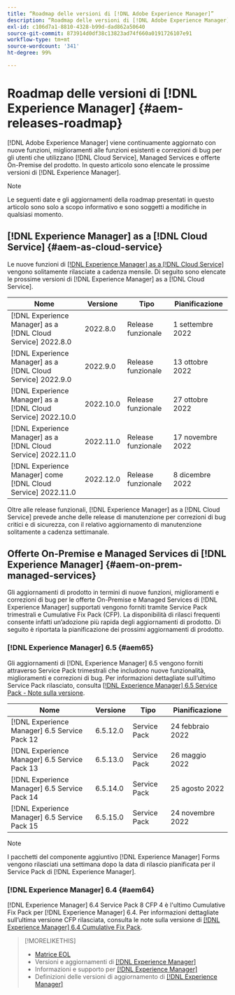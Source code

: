 ```yaml
---
title: “Roadmap delle versioni di [!DNL Adobe Experience Manager]”
description: “Roadmap delle versioni di [!DNL Adobe Experience Manager]”
exl-id: c106d7a1-8810-4328-b99d-dad862a50640
source-git-commit: 873914d0df38c13823ad74f660a0191726107e91
workflow-type: tm+mt
source-wordcount: '341'
ht-degree: 99%

---
```


# Roadmap delle versioni di [!DNL Experience Manager] {#aem-releases-roadmap}

[!DNL Adobe Experience Manager] viene continuamente aggiornato con nuove funzioni, miglioramenti alle funzioni esistenti e correzioni di bug per gli utenti che utilizzano [!DNL Cloud Service], Managed Services e offerte On-Premise del prodotto. In questo articolo sono elencate le prossime versioni di [!DNL Experience Manager].

>[!NOTE]
>
>Le seguenti date e gli aggiornamenti della roadmap presentati in questo articolo sono solo a scopo informativo e sono soggetti a modifiche in qualsiasi momento.

## [!DNL Experience Manager] as a [!DNL Cloud Service] {#aem-as-cloud-service}

Le nuove funzioni di [[!DNL Experience Manager] as a [!DNL Cloud Service]](https://experienceleague.adobe.com/docs/experience-manager-cloud-service/release-notes/home.html?lang=it) vengono solitamente rilasciate a cadenza mensile. Di seguito sono elencate le prossime versioni di [!DNL Experience Manager] as a [!DNL Cloud Service].

| Nome | Versione | Tipo | Pianificazione |
|---|---|---|---|
| [!DNL Experience Manager] as a [!DNL Cloud Service] 2022.8.0 | 2022.8.0 | Release funzionale | 1 settembre 2022 |
| [!DNL Experience Manager] as a [!DNL Cloud Service] 2022.9.0 | 2022.9.0 | Release funzionale | 13 ottobre 2022 |
| [!DNL Experience Manager] as a [!DNL Cloud Service] 2022.10.0 | 2022.10.0 | Release funzionale | 27 ottobre 2022 |
| [!DNL Experience Manager] as a [!DNL Cloud Service] 2022.11.0 | 2022.11.0 | Release funzionale | 17 novembre 2022 |
| [!DNL Experience Manager] come [!DNL Cloud Service] 2022.11.0 | 2022.12.0 | Release funzionale | 8 dicembre 2022 |

Oltre alle release funzionali, [!DNL Experience Manager] as a [!DNL Cloud Service] prevede anche delle release di manutenzione per correzioni di bug critici e di sicurezza, con il relativo aggiornamento di manutenzione solitamente a cadenza settimanale.

## Offerte On-Premise e Managed Services di [!DNL Experience Manager] {#aem-on-prem-managed-services}

Gli aggiornamenti di prodotto in termini di nuove funzioni, miglioramenti e correzioni di bug per le offerte On-Premise e Managed Services di [!DNL Experience Manager] supportati vengono forniti tramite Service Pack trimestrali e Cumulative Fix Pack (CFP). La disponibilità di rilasci frequenti consente infatti un’adozione più rapida degli aggiornamenti di prodotto. Di seguito è riportata la pianificazione dei prossimi aggiornamenti di prodotto.

### [!DNL Experience Manager] 6.5 {#aem65}

Gli aggiornamenti di [!DNL Experience Manager] 6.5 vengono forniti attraverso Service Pack trimestrali che includono nuove funzionalità, miglioramenti e correzioni di bug. Per informazioni dettagliate sull’ultimo Service Pack rilasciato, consulta [[!DNL Experience Manager] 6.5 Service Pack - Note sulla versione](https://experienceleague.adobe.com/docs/experience-manager-65/release-notes/service-pack/sp-release-notes.html?lang=it).

| Nome | Versione | Tipo | Pianificazione |
|---|---|---|---|
| [!DNL Experience Manager] 6.5 Service Pack 12 | 6.5.12.0 | Service Pack | 24 febbraio 2022 |
| [!DNL Experience Manager] 6.5 Service Pack 13 | 6.5.13.0 | Service Pack | 26 maggio 2022 |
| [!DNL Experience Manager] 6.5 Service Pack 14 | 6.5.14.0 | Service Pack | 25 agosto 2022 |
| [!DNL Experience Manager] 6.5 Service Pack 15 | 6.5.15.0 | Service Pack | 24 novembre 2022 |


>[!NOTE]
>
>I pacchetti del componente aggiuntivo [!DNL Experience Manager] Forms vengono rilasciati una settimana dopo la data di rilascio pianificata per il Service Pack di [!DNL Experience Manager].

### [!DNL Experience Manager] 6.4 {#aem64}

[!DNL Experience Manager] 6.4 Service Pack 8 CFP 4 è l&#39;ultimo Cumulative Fix Pack per [!DNL Experience Manager] 6.4. Per informazioni dettagliate sull’ultima versione CFP rilasciata, consulta le note sulla versione di [[!DNL Experience Manager] 6.4 Cumulative Fix Pack](https://experienceleague.adobe.com/docs/experience-manager-64/release-notes/cfp-release-notes.html?lang=it).

>[!MORELIKETHIS]
>
>* [Matrice EOL](https://helpx.adobe.com/it/support/programs/eol-matrix.html)
>* Versioni e aggiornamenti di [[!DNL Experience Manager] ](https://helpx.adobe.com/it/experience-manager/aem-releases-updates.html)
>* Informazioni e supporto per [[!DNL Experience Manager] ](https://experienceleague.adobe.com/docs/experience-manager-cloud-service.html?lang=it)
>* Definizioni delle versioni di aggiornamento di [[!DNL Experience Manager] ](/help/update-release-vehicle-definitions.md)


